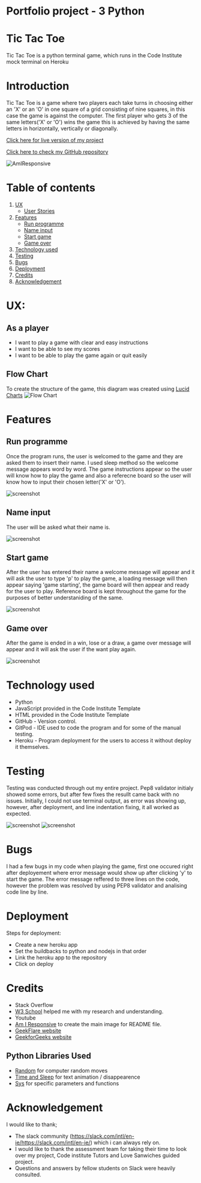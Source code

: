 # Portfolio project - 3 Python

# Tic Tac Toe

Tic Tac Toe is a python terminal game, which runs in the Code Institute mock terminal on Heroku

# Introduction

Tic Tac Toe is a game where two players each take turns in choosing either an 'X' or an 'O' in one square of a grid consisting of nine squares, in this case the game is against the computer. The first player who gets 3 of the same letters('X' or 'O') wins the game this is achieved by having the same letters in horizontally, vertically or diagonally.

[Click here for live version of my project](https://p3tic-tac-toe.herokuapp.com/)

[Click here to check my GitHub repository](https://github.com/ankasendo/Tic-Tac-Toe)

![AmIResponsive](/images/responsive.png)

# Table of contents
1. [UX](#ux "UX")
    * [User Stories](#userstories "User Stories")
2. [Features](#features)
    * [Run programme](#run-programme)
    * [Name input](#name-input)
    * [Start game](#start-game)
    * [Game over](#game-over)
3. [Technology used](#technology-used)
4. [Testing](#testing)
5. [Bugs](#bugs)
6. [Deployment](#deployemnt)
7. [Credits](#credits)
8. [Acknowledgement](#acknowledgement)

# UX:

## As a player

- I want to play a game with clear and easy instructions
- I want to be able to see my scores
- I want to be able to play the game again or quit easily 

## Flow Chart
To create the structure of the game, this diagram was created using [Lucid Charts](https://www.lucidchart.com/)
![Flow Chart](images/Flowchart.png)

# Features

## Run programme
Once the program runs, the user is welcomed to the game and they are asked them to insert their name. I used sleep method so the welcome message appears word by word. The game instructions appear so the user will know how to play the game and also a referecne board so the user will know how to input their chosen letter('X' or 'O').

![screenshot](images/first%20.png)

## Name input
The user will be asked what their name is.

![screenshot](images/first-page-full.png)


## Start game 
After the user has entered their name a welcome message will appear and it will ask the user to type 'p' to play the game, a loading message will then appear saying 'game starting', the game board will then appear and ready for the user to play. Reference board is kept throughout the game for the purposes of better understaniding of the same. 

![screenshot](images/3%20reference%20board.png)

## Game over
After the game is ended in a win, lose or a draw, a game over message will appear and it will ask the user if the want play again. 

![screenshot](images/final.png)

# Technology used 
* Python
* JavaScript provided in the Code Institute Template
* HTML provided in the Code Institute Template
* GitHub - Version control.
* GitPod - IDE used to code the program and for some of the manual testing.
* Heroku - Program deployment for the users to access it without deploy it themselves.

# Testing
Testing was conducted through out my entire project. Pep8 validator initialy showed some errors, but after few fixes the resullt came back with no issues. Initially, I could not use terminal output, as error was showing up, however, after deployment, and line indentation fixing, it all worked as expected.

![screenshot](images/pep8-ci-liner.png)
![screenshot](images/pep8-ci-liner-no%20errors.png)

# Bugs 
I had a few bugs in my code when playing the game, first one occured right after deployement where error message would show up after clicking 'y' to start the game. The error message reffered to three lines on the code, however the problem was resolved by using PEP8 validator and analising code line by line. 


# Deployment
Steps for deployment:
* Create a new heroku app
* Set the buildbacks to python and nodejs in that order
* Link the heroku app to the repository
* Click on deploy


# Credits 

* Stack Overflow
* [W3 School](https://www.w3schools.com/) helped me with my research and understanding.
* Youtube
* [Am I Responsive](https://ui.dev/amiresponsive) to create the main image for README file.
* [GeekFlare website](https://geekflare.com/tic-tac-toe-python-code/)
* [GeekforGeeks website](https://www.geeksforgeeks.org/python-implementation-automatic-tic-tac-toe-game-using-random-number/)

## Python Libraries Used

* [Random](https://docs.python.org/3/library/random.html)  for computer random moves 
* [Time and Sleep](https://realpython.com/python-sleep/) for text animation / disappearence
* [Sys](https://docs.python.org/3/library/sys.html)  for specific parameters and functions


 # Acknowledgement
 I would like to thank;
 
 * The slack community (https://slack.com/intl/en-ie/https://slack.com/intl/en-ie/) which i can always rely on.
 * I would like to thank the assessment team for taking their time to look over my project, Code institute Tutors and Love Sanwiches guided project.
 * Questions and answers by fellow students on Slack were heavily consulted.

